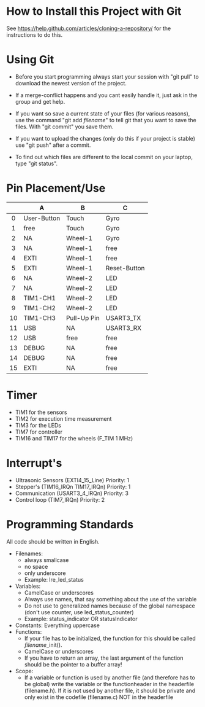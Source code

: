 # How to Install this Project with Git

See https://help.github.com/articles/cloning-a-repository/ for the instructions to do this.

# Using Git

* Before you start programming always start your session with "git pull" to download the newest version of the project.
* If a merge-conflict happens and you cant easily handle it, just ask in the group and get help.
* If you want so save a current state of your files (for various reasons), use the command "git add *filename*" to tell git that you want to save the files. With "git commit" you save them.
* If you want to upload the changes (only do this if your project is stable) use "git push" after a commit.

* To find out which files are different to the local commit on your laptop, type "git status".

# Pin Placement/Use

|    | A           | B           | C            |
|:----:|-------------|-------------|--------------|
| 0  | User-Button | Touch       | Gyro         |
| 1  | free        | Touch       | Gyro         |
| 2  | NA          | Wheel-1     | Gyro         |
| 3  | NA          | Wheel-1     | free         |
| 4  | EXTI        | Wheel-1     | free         |
| 5  | EXTI        | Wheel-1     | Reset-Button |
| 6  | NA          | Wheel-2     | LED          |
| 7  | NA          | Wheel-2     | LED          |
| 8  | TIM1-CH1    | Wheel-2     | LED          |
| 9  | TIM1-CH2    | Wheel-2     | LED          |
| 10 | TIM1-CH3    | Pull-Up Pin | USART3_TX    |
| 11 | USB         | NA          | USART3_RX    |
| 12 | USB         | free        | free         |
| 13 | DEBUG       | NA          | free         |
| 14 | DEBUG       | NA          | free         |
| 15 | EXTI        | NA          | free         |

# Timer

* TIM1 for the sensors
* TIM2 for execution time measurement
* TIM3 for the LEDs
* TIM7 for controller
* TIM16 and TIM17 for the wheels (F_TIM 1 MHz)

# Interrupt's

* Ultrasonic Sensors (EXTI4_15_Line) 
	Priority: 1
* Stepper's (TIM16_IRQn TIM17_IRQn)
	Priority: 1
* Communication (USART3_4_IRQn)
	Priority: 3
* Control loop (TIM7_IRQn)
	Priority: 2

# Programming Standards

All code should be written in English.

* Filenames:
  * always smallcase
  * no space
  * only underscore
  * Example: lre_led_status
* Variables:
  * CamelCase or underscores
  * Always use names, that say something about the use of the variable
  * Do not use to generalized names because of the global namespace (don't use counter, use led_status_counter)
  * Example: status_indicator OR statusIndicator
* Constants: Everything uppercase
* Functions:
  * If your file has to be initialized, the function for this should be called *filename*_init().
  * CamelCase or underscores
  * If you have to return an array, the last argument of the function should be the pointer to a buffer array!
* Scope:
  * If a variable or function is used by another file (and therefore has to be global) write the variable or the functionheader in the headerfile (filename.h). If it is not used by another file, it should be private and only exist in the codefile (filename.c) NOT in the headerfile
